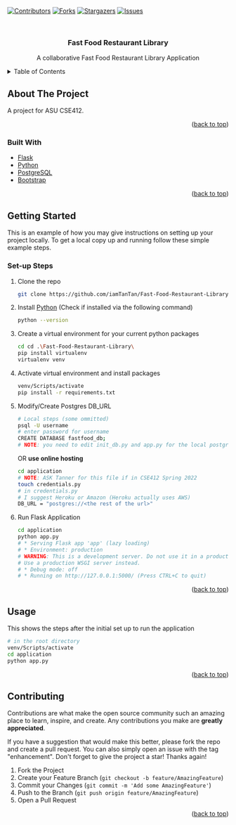 <div id="top"></div>

[![Contributors][contributors-shield]][contributors-url]
[![Forks][forks-shield]][forks-url]
[![Stargazers][stars-shield]][stars-url]
[![Issues][issues-shield]][issues-url]

<!-- PROJECT LOGO -->
<br />
<div align="center">
<h3 align="center">Fast Food Restaurant Library</h3>

  <p align="center">
    A collaborative Fast Food Restaurant Library Application
  </p>
</div>

<!-- TABLE OF CONTENTS -->
<details>
  <summary>Table of Contents</summary>
  <ol>
    <li>
      <a href="#about-the-project">About The Project</a>
      <ul>
        <li><a href="#built-with">Built With</a></li>
      </ul>
    </li>
    <li>
      <a href="#getting-started">Getting Started</a>
      <ul>
        <li><a href="#set-up-steps">Set-up Steps</a></li>
      </ul>
    </li>
    <li><a href="#usage">Usage</a></li>
  </ol>
</details>

<!-- ABOUT THE PROJECT -->

## About The Project

A project for ASU CSE412.

<p align="right">(<a href="#top">back to top</a>)</p>

### Built With

-   [Flask](https://flask.palletsprojects.com/en/2.0.x/)
-   [Python](https://www.python.org/)
-   [PostgreSQL](https://www.postgresql.org/)
-   [Bootstrap](https://getbootstrap.com)

<p align="right">(<a href="#top">back to top</a>)</p>

<!-- GETTING STARTED -->

## Getting Started

This is an example of how you may give instructions on setting up your project locally.
To get a local copy up and running follow these simple example steps.

### Set-up Steps

1. Clone the repo
    ```sh
    git clone https://github.com/iamTanTan/Fast-Food-Restaurant-Library.git
    ```
2. Install [Python](https://www.python.org/) (Check if installed via the following command)
    ```sh
    python --version
    ```
3. Create a virtual environment for your current python packages
    ```sh
    cd cd .\Fast-Food-Restaurant-Library\
    pip install virtualenv
    virtualenv venv
    ```
4. Activate virtual environment and install packages
    ```sh
    venv/Scripts/activate
    pip install -r requirements.txt
    ```
5. Modify/Create Postgres DB_URL

    ```sh
    # Local steps (some ommitted)
    psql -U username
    # enter password for username
    CREATE DATABASE fastfood_db;
    # NOTE: you need to edit init_db.py and app.py for the local postgres details for psycopg2 to work
    ```

    OR **use online hosting**

    ```sh
    cd application
    # NOTE: ASK Tanner for this file if in CSE412 Spring 2022
    touch credentials.py
    # in credentials.py
    # I suggest Heroku or Amazon (Heroku actually uses AWS)
    DB_URL = "postgres://<the rest of the url>"
    ```

6. Run Flask Application
    ```sh
    cd application
    python app.py
    # * Serving Flask app 'app' (lazy loading)
    # * Environment: production
    # WARNING: This is a development server. Do not use it in a production deployment.
    # Use a production WSGI server instead.
    # * Debug mode: off
    # * Running on http://127.0.0.1:5000/ (Press CTRL+C to quit)
    ```

<p align="right">(<a href="#top">back to top</a>)</p>

<!-- USAGE EXAMPLES -->

## Usage

This shows the steps after the initial set up to run the application

```sh
# in the root directory
venv/Scripts/activate
cd application
python app.py
```

<p align="right">(<a href="#top">back to top</a>)</p>

<!-- CONTRIBUTING -->

## Contributing

Contributions are what make the open source community such an amazing place to learn, inspire, and create. Any contributions you make are **greatly appreciated**.

If you have a suggestion that would make this better, please fork the repo and create a pull request. You can also simply open an issue with the tag "enhancement".
Don't forget to give the project a star! Thanks again!

1. Fork the Project
2. Create your Feature Branch (`git checkout -b feature/AmazingFeature`)
3. Commit your Changes (`git commit -m 'Add some AmazingFeature'`)
4. Push to the Branch (`git push origin feature/AmazingFeature`)
5. Open a Pull Request

<p align="right">(<a href="#top">back to top</a>)</p>

<!-- MARKDOWN LINKS & IMAGES -->
<!-- https://www.markdownguide.org/basic-syntax/#reference-style-links -->

[contributors-shield]: https://img.shields.io/github/contributors/iamTanTan/Fast-Food-Restaurant-Library.svg?style=for-the-badge
[contributors-url]: https://github.com/iamTanTan/Fast-Food-Restaurant-Library/graphs/contributors
[forks-shield]: https://img.shields.io/github/forks/iamTanTan/Fast-Food-Restaurant-Library.svg?style=for-the-badge
[forks-url]: https://github.com/iamTanTan/Fast-Food-Restaurant-Library/network/members
[stars-shield]: https://img.shields.io/github/stars/iamTanTan/Fast-Food-Restaurant-Library.svg?style=for-the-badge
[stars-url]: https://github.com/iamTanTan/Fast-Food-Restaurant-Library/stargazers
[issues-shield]: https://img.shields.io/github/issues/iamTanTan/Fast-Food-Restaurant-Library.svg?style=for-the-badge
[issues-url]: https://github.com/iamTanTan/Fast-Food-Restaurant-Library/issues
[license-shield]: https://img.shields.io/github/license/iamTanTan/Fast-Food-Restaurant-Library.svg?style=for-the-badge
[license-url]: https://github.com/iamTanTan/Fast-Food-Restaurant-Library/blob/master/LICENSE.txt
[linkedin-shield]: https://img.shields.io/badge/-LinkedIn-black.svg?style=for-the-badge&logo=linkedin&colorB=555
